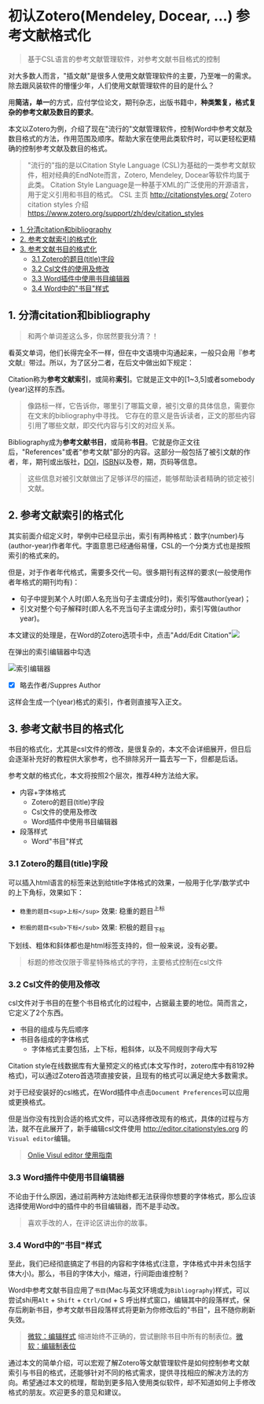 # 初认Zotero(Mendeley, Docear, ...) 参考文献格式化

> 基于CSL语言的参考文献管理软件，对参考文献书目格式的控制

对大多数人而言，"插文献"是很多人使用文献管理软件的主要，乃至唯一的需求。除去跟风装软件的懵懂少年，人们使用文献管理软件的目的是什么？

用**简洁，单一**的方式，应付学位论文，期刊杂志，出版书籍中，**种类繁复，格式复杂的参考文献及数目的要求**。

本文以Zotero为例，介绍了现在"流行的"文献管理软件，控制Word中参考文献及数目格式的方法，作用范围及顺序。帮助大家在使用此类软件时，可以更轻松更精确的控制参考文献及数目的格式。

> "流行的"指的是以Citation Style Language (CSL)为基础的一类参考文献软件，相对经典的EndNote而言，Zotero, Mendeley, Docear等软件均属于此类。
> Citation Style Language是一种基于XML的广泛使用的开源语言，用于定义引用和书目的格式。
> CSL 主页 <http://citationstyles.org/>
> Zotero citation styles 介绍 <https://www.zotero.org/support/zh/dev/citation_styles>

<!-- @import "[TOC]" {cmd="toc" depthFrom=2 depthTo=3 orderedList=false} -->
<!-- code_chunk_output -->

* [1. 分清citation和bibliography](#1-分清citation和bibliography)
* [2. 参考文献索引的格式化](#2-参考文献索引的格式化)
* [3. 参考文献书目的格式化](#3-参考文献书目的格式化)
	* [3.1 Zotero的题目(title)字段](#31-zotero的题目title字段)
	* [3.2 Csl文件的使用及修改](#32-csl文件的使用及修改)
	* [3.3 Word插件中使用书目编辑器](#33-word插件中使用书目编辑器)
	* [3.4 Word中的"书目"样式](#34-word中的书目样式)

<!-- /code_chunk_output -->

## 1. 分清citation和bibliography

> 和两个单词差这么多，你居然要我分清？！

看英文单词，他们长得完全不一样，但在中文语境中沟通起来，一般只会用『参考文献』带过。所以，为了区分二者，在后文中做出如下规定：

Citation称为**参考文献索引**，或简称**索引**。它就是正文中的[1~3,5]或者somebody (year)这样的东西。

> 像路标一样，它告诉你，哪里引了哪篇文章，被引文章的具体信息，需要你在文末的bibliography中寻找。
> 它存在的意义是告诉读者，正文的那些内容引用了哪些文献，即交代内容与引文的对应关系。

Bibliography成为**参考文献书目**，或简称**书目**。它就是你正文往后，"References"或者"参考文献"部分的内容。这部分一般包括了被引文献的作者，年，期刊或出版社，[DOI](https://www.doi.org/)，[ISBN](https://zh.wikipedia.org/zh-cn/%E5%9B%BD%E9%99%85%E6%A0%87%E5%87%86%E4%B9%A6%E5%8F%B7)以及卷，期，页码等信息。

> 这些信息对被引文献做出了足够详尽的描述，能够帮助读者精确的锁定被引文献。

## 2. 参考文献索引的格式化

其实前面介绍定义时，举例中已经显示出，索引有两种格式：数字(number)与(author-year)作者年代。字面意思已经通俗易懂，CSL的一个分类方式也是按照索引的格式来的。

但是，对于作者年代格式，需要多交代一句。很多期刊有这样的要求(一般使用作者年格式的期刊均有)：

* 句子中提到某个人时(即人名充当句子主谓成分时)，索引写做author(year)；
* 引文对整个句子解释时(即人名不充当句子主谓成分时)，索引写做(author year)。

本文建议的处理是，在Word的Zotero选项卡中，点击"Add/Edit Citation"![](https://www.zotero.org/support/_media/word_integration/zotero-toolbar-word-add-edit-citation-5.png?w=16&cache=nocache&tok=a54d12)

在弹出的索引编辑器中勾选

![索引编辑器](https://www.zotero.org/support/_media/word_integration/edit_citation.png?cache=nocache)

* [x] 略去作者/Suppres Author

这样会生成一个(year)格式的索引，作者则直接写入正文。

## 3. 参考文献书目的格式化

书目的格式化，尤其是csl文件的修改，是很复杂的，本文不会详细展开，但日后会逐渐补充好的教程供大家参考，也不排除另开一篇去写一下，但都是后话。

参考文献的格式化，本文将按照2个层次，推荐4种方法给大家。

* 内容+字体格式
  * Zotero的题目(title)字段
  * Csl文件的使用及修改
  * Word插件中使用书目编辑器
* 段落样式
  * Word"书目"样式

### 3.1 Zotero的题目(title)字段

可以插入html语言的标签来达到给title字体格式的效果，一般用于化学/数学式中的上下角标，效果如下：

* `稳重的题目<sup>上标</sup>` 效果: 稳重的题目<sup>上标</sup>

* `积极的题目<sub>下标</sub>` 效果: 积极的题目<sub>下标</sub>

下划线、粗体和斜体都也是html标签支持的，但一般来说，没有必要。

> 标题的修改仅限于零星特殊格式的字符，主要格式控制在csl文件

### 3.2 Csl文件的使用及修改

csl文件对于书目的在整个书目格式化的过程中，占据最主要的地位。简而言之，它定义了2个东西。

* 书目的组成与先后顺序
* 书目各组成的字体格式
  * 字体格式主要包括，上下标，粗斜体，以及不同规则字母大写

Citation style在线数据库有大量预定义的格式(本文写作时，zotero库中有8192种格式)，可以通过Zotero首选项直接安装，且现有的格式可以满足绝大多数需求。

对于已经安装好的csl格式，在Word插件中点击`Document Preferences`可以应用或更换格式。

但是当你没有找到合适的格式文件，可以选择修改现有的格式，具体的过程与方法，就不在此展开了，新手编辑csl文件使用 <http://editor.citationstyles.org> 的`Visual editor`编辑。

> [Onlie Visul editor 使用指南](https://github.com/citation-style-language/csl-editor/wiki/User-guide-for-the-CSL-Editor)

### 3.3 Word插件中使用书目编辑器

不论由于什么原因，通过前两种方法始终都无法获得你想要的字体格式，那么应该选择使用Word中的插件中的书目编辑器，而不是手动改。

> 喜欢手改的人，在评论区讲出你的故事。

### 3.4 Word中的"书目"样式

至此，我们已经彻底搞定了书目的内容和字体格式(注意，字体格式中并未包括字体大小)。那么，书目的字体大小，缩进，行间距由谁控制？

Word中参考文献书目应用了`书目`(Mac与英文环境或为`Bibliography`)样式，可以尝试shi用`Alt` + `Shift` + `Ctrl/Cmd` + S 呼出样式窗口，编辑其中的段落样式，保存后刷新书目，参考文献书目段落样式将更新为你修改后的"书目"，且不随你刷新失效。

> [微软：编辑样式](https://support.office.com/zh-cn/article/%E5%BA%94%E7%94%A8%E3%80%81%E6%9B%B4%E6%94%B9%E3%80%81%E5%88%9B%E5%BB%BA%E6%88%96%E5%88%A0%E9%99%A4%E6%A0%B7%E5%BC%8F-1a2cead9-897f-48a7-9122-7849d3b5030a)
> 缩进始终不正确的，尝试删除书目中所有的制表位。[微软：编辑制表位](https://support.office.com/zh-cn/article/%E8%AE%BE%E7%BD%AE%E3%80%81-%E6%B8%85%E9%99%A4%EF%BC%8C%E6%88%96%E5%88%A0%E9%99%A4%E5%88%B6%E8%A1%A8%E4%BD%8D-06969e0f-2c81-4fe0-8df5-88f18087a8e0)

通过本文的简单介绍，可以宏观了解Zotero等文献管理软件是如何控制参考文献索引与书目的格式，还能够针对不同的格式需求，提供寻找相应的解决方法的方向。希望通过本文的梳理，帮助到更多陷入使用类似软件，却不知道如何上手修改格式的朋友。欢迎更多的意见和建议。
